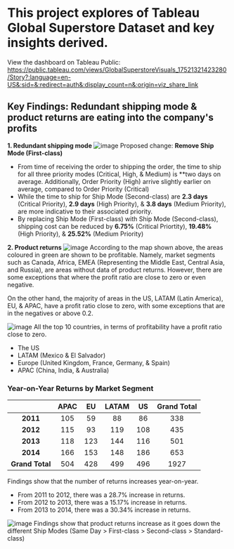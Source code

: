 # This project explores of Tableau Global Superstore Dataset and key insights derived.
View the dashboard on Tableau Public: https://public.tableau.com/views/GlobalSuperstoreVisuals_17521321423280/Story?:language=en-US&:sid=&:redirect=auth&:display_count=n&:origin=viz_share_link

## Key Findings: Redundant shipping mode & product returns are eating into the company's profits
**1. Redundant shipping mode**
![image](https://github.com/user-attachments/assets/cfd3050c-e4e8-49da-a9e5-7cefbab59d24)
Proposed change: **Remove Ship Mode (First-class)**

* From time of receiving the order to shipping the order, the time to ship for all three priority modes (Critical, High, & Medium) is **two days on average. Additionally, Order Priority (High) arrive slightly earlier on average, compared to Order Priority (Critical)
* While the time to ship for Ship Mode (Second-class) are **2.3 days** (Critical Priority), **2.9 days** (High Priority), & **3.8 days** (Medium Priority), are more indicative to their associated priority.
* By replacing Ship Mode (First-class) with Ship Mode (Second-class), shipping cost can be reduced by **6.75%** (Critical Priortity), **19.48%** (High Priority), & **25.52%** (Medium Priority)

**2. Product returns**
![image](https://github.com/user-attachments/assets/69ff0a1f-a039-4502-8ac9-c5f37b81f949)
According to the map shown above, the areas coloured in green are shown to be profitable. Namely, market segments such as Canada, Africa, EMEA (Representing the Middle East, Central Asia, and Russia), are areas without data of product returns. However, there are some exceptions that where the profit ratio are close to zero or even negative.

On the other hand, the majority of areas in the US, LATAM (Latin America), EU, & APAC, have a profit ratio close to zero, with some exceptions that are in the negatives or above 0.2.

![image](https://github.com/user-attachments/assets/c07331a8-1efb-495d-881f-bd9fcf275c9b)
All the top 10 countries, in terms of profitability have a profit ratio close to zero.

* The US
* LATAM (Mexico & El Salvador)
* Europe (United Kingdom, France, Germany, & Spain)
* APAC (China, India, & Australia)

### Year-on-Year Returns by Market Segment
|      | APAC |  EU  | LATAM | US |Grand Total
| :--: | :--: | :--: | :--: | :--: | :--: |
| **2011** | 105  |   59 |  88  | 86  | 338 | 338 |
| **2012** | 115  |   93 |  119 | 108 | 435 | 435 |
| **2013** | 118  |  123 |  144 | 116 | 501 | 501 |
| **2014** | 166  | 153  | 148  | 186 | 653 | 653 |
|**Grand Total**| 504  | 428  | 499  | 496 | 1927 |

Findings show that the number of returns increases year-on-year. 

*	From 2011 to 2012, there was a 28.7% increase in returns.
*	From 2012 to 2013, there was a 15.17% increase in returns.
*	From 2013 to 2014, there was a 30.34% increase in returns. 

![image](https://github.com/user-attachments/assets/d00c42fc-6be7-4408-8a3c-8120c7881232)
Findings show that product returns increase as it goes down the different Ship Modes (Same Day > First-class > Second-class > Standard-class)
